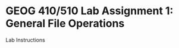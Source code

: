 GEOG 410/510 Lab Assignment 1: General File Operations
======================================================

Lab Instructions

